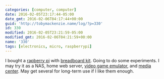 ```yaml
---
categories: [computer, computer]
date: 2016-02-05T23:17:44-05:00
date_gmt: 2016-02-06T04:17:44+00:00
guid: 'http://tobymackenzie.name/log/?p=330'
id: 330
modified: 2016-02-05T23:21:59-05:00
modified_gmt: 2016-02-06T04:21:59+00:00
name: '330'
tags: [electronics, micro, raspberrypi]
---
```


I bought a [rapberry pi](https://www.raspberrypi.org/products/raspberry-pi-2-model-b/) with [breadboard kit](http://www.canakit.com/raspberry-pi-starter-ultimate-kit.html).  Going to do some experiments.  I may try it as a NAS, home web server, [video game emulator](http://blog.petrockblock.com/retropie/), and [media center](http://openelec.tv/).  May get several for long-term use if I like them enough.
